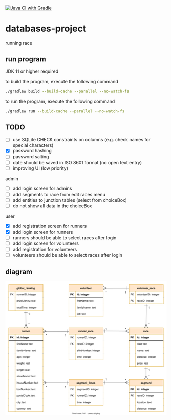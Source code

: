 [![Java CI with Gradle](https://github.com/lowie2727/databases-project/actions/workflows/gradle.yml/badge.svg)](https://github.com/lowie2727/databases-project/actions/workflows/gradle.yml)

# databases-project

running race

## run program

JDK 11 or higher required

to build the program, execute the following command
```bash
./gradlew build --build-cache --parallel --no-watch-fs
```

to run the program, execute the following command
```bash
./gradlew run --build-cache --parallel --no-watch-fs
```

## TODO

- [ ] use SQLite CHECK constraints on columns (e.g. check names for special characters)
- [x] password hashing
- [ ] password salting
- [ ] date should be saved in ISO 8601 format (no open text entry)
- [ ] improving UI (low priority)

admin
- [ ] add login screen for admins
- [ ] add segments to race from edit races menu
- [ ] add entities to junction tables (select from choiceBox)
- [ ] do not show all data in the choiceBox

user
- [x] add registration screen for runners
- [x] add login screen for runners
- [ ] runners should be able to select races after login
- [ ] add login screen for volunteers
- [ ] add registration for volunteers
- [ ] volunteers should be able to select races after login

## diagram

![diagram](/diagram/diagram.svg)
